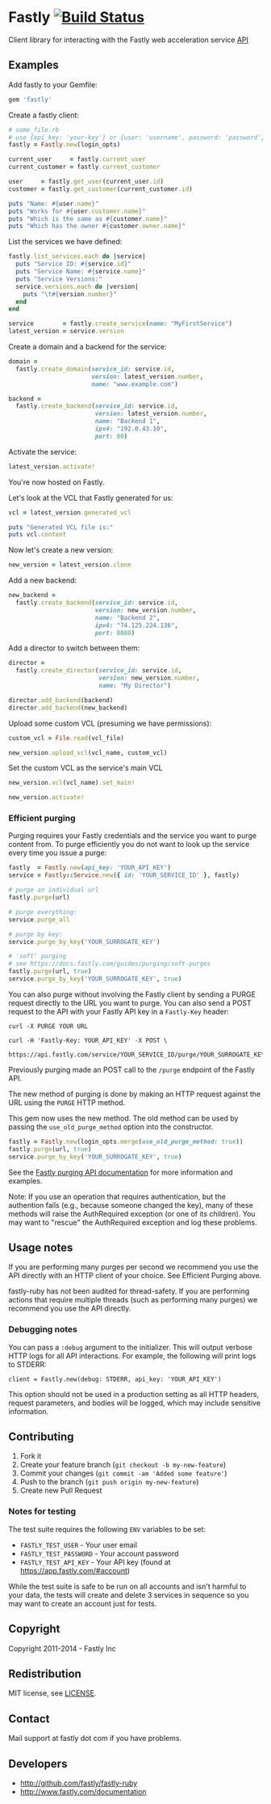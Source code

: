 # Fastly [![Build Status](https://travis-ci.org/fastly/fastly-ruby.svg?branch=master)](https://travis-ci.org/fastly/fastly-ruby)

Client library for interacting with the Fastly web acceleration service [API](http://docs.fastly.com/api)

## Examples

Add fastly to your Gemfile:
```ruby
gem 'fastly'
```

Create a fastly client:

```ruby
# some_file.rb
# use {api_key: 'your-key'} or {user: 'username', password: 'password'} as login options
fastly = Fastly.new(login_opts)

current_user     = fastly.current_user
current_customer = fastly.current_customer

user     = fastly.get_user(current_user.id)
customer = fastly.get_customer(current_customer.id)

puts "Name: #{user.name}"
puts "Works for #{user.customer.name}"
puts "Which is the same as #{customer.name}"
puts "Which has the owner #{customer.owner.name}"
```

List the services we have defined:

```ruby
fastly.list_services.each do |service|
  puts "Service ID: #{service.id}"
  puts "Service Name: #{service.name}"
  puts "Service Versions:"
  service.versions.each do |version|
    puts "\t#{version.number}"
  end
end

service        = fastly.create_service(name: "MyFirstService")
latest_version = service.version
```

Create a domain and a backend for the service:

```ruby
domain =
  fastly.create_domain(service_id: service.id,
                       version: latest_version.number,
                       name: "www.example.com")

backend =
  fastly.create_backend(service_id: service.id,
                        version: latest_version.number,
                        name: "Backend 1",
                        ipv4: "192.0.43.10",
                        port: 80)
```

Activate the service:

```ruby
latest_version.activate!
```

You're now hosted on Fastly.

Let's look at the VCL that Fastly generated for us:

```ruby
vcl = latest_version.generated_vcl

puts "Generated VCL file is:"
puts vcl.content
```

Now let's create a new version:

```ruby
new_version = latest_version.clone
```

Add a new backend:

```ruby
new_backend =
  fastly.create_backend(service_id: service.id,
                        version: new_version.number,
                        name: "Backend 2",
                        ipv4: "74.125.224.136",
                        port: 8080)
```

Add a director to switch between them:

```ruby
director =
  fastly.create_director(service_id: service.id,
                         version: new_version.number,
                         name: "My Director")

director.add_backend(backend)
director.add_backend(new_backend)
```

Upload some custom VCL (presuming we have permissions):

```ruby
custom_vcl = File.read(vcl_file)

new_version.upload_vcl(vcl_name, custom_vcl)
```

Set the custom VCL as the service's main VCL

```ruby
new_version.vcl(vcl_name).set_main!

new_version.activate!
```

### Efficient purging

Purging requires your Fastly credentials and the service you want to purge
content from.  To purge efficiently you do not want to look up the service
every time you issue a purge:

```ruby
fastly  = Fastly.new(api_key: 'YOUR_API_KEY')
service = Fastly::Service.new({ id: 'YOUR_SERVICE_ID' }, fastly)

# purge an individual url
fastly.purge(url)

# purge everything:
service.purge_all

# purge by key:
service.purge_by_key('YOUR_SURROGATE_KEY')

# 'soft' purging
# see https://docs.fastly.com/guides/purging/soft-purges
fastly.purge(url, true)
service.purge_by_key('YOUR_SURROGATE_KEY', true)
```

You can also purge without involving the Fastly client by sending a PURGE request directly
to the URL you want to purge. You can also send a POST request to the API with your Fastly API key
in a `Fastly-Key` header:

```
curl -X PURGE YOUR URL

curl -H 'Fastly-Key: YOUR_API_KEY' -X POST \
  https://api.fastly.com/service/YOUR_SERVICE_ID/purge/YOUR_SURROGATE_KEY
```

Previously purging made an POST call to the `/purge` endpoint of the Fastly API.

The new method of purging is done by making an HTTP request against the URL using the `PURGE` HTTP method.

This gem now uses the new method. The old method can be used by passing the `use_old_purge_method` option into the constructor.

```ruby
fastly = Fastly.new(login_opts.merge(use_old_purge_method: true))
fastly.purge(url, true)
service.purge_by_key('YOUR_SURROGATE_KEY', true)
```

See the [Fastly purging API documentation](https://docs.fastly.com/api/purge)
for more information and examples.

Note: If you use an operation that requires authentication, but
the authention fails (e.g., because someone changed the key),
many of these methods will raise the AuthRequired exception
(or one of its children).  You may want to "rescue" the AuthRequired exception
and log these problems.

## Usage notes

If you are performing many purges per second we recommend you use the API
directly with an HTTP client of your choice.  See Efficient Purging above.

fastly-ruby has not been audited for thread-safety.  If you are performing
actions that require multiple threads (such as performing many purges) we
recommend you use the API directly.

### Debugging notes

You can pass a `:debug` argument to the initializer. This will output verbose HTTP logs for all API interactions. For example, the following will print logs to STDERR:

```
client = Fastly.new(debug: STDERR, api_key: 'YOUR_API_KEY')
```

This option should not be used in a production setting as all HTTP headers, request parameters, and bodies will be logged, which may include sensitive information.

## Contributing

1. Fork it
2. Create your feature branch (`git checkout -b my-new-feature`)
3. Commit your changes (`git commit -am 'Added some feature'`)
4. Push to the branch (`git push origin my-new-feature`)
5. Create new Pull Request

### Notes for testing

The test suite requires the following `ENV` variables to be set:

* `FASTLY_TEST_USER` - Your user email
* `FASTLY_TEST_PASSWORD` - Your account password
* `FASTLY_TEST_API_KEY` - Your API key (found at https://app.fastly.com/#account)

While the test suite is safe to be run on all accounts and isn't harmful to your
data, the tests will create and delete 3 services in sequence so you may want
to create an account just for tests.

## Copyright

Copyright 2011-2014 - Fastly Inc

## Redistribution

MIT license, see [LICENSE](LICENSE).

## Contact

Mail support at fastly dot com if you have problems.

## Developers

* http://github.com/fastly/fastly-ruby
* http://www.fastly.com/documentation
